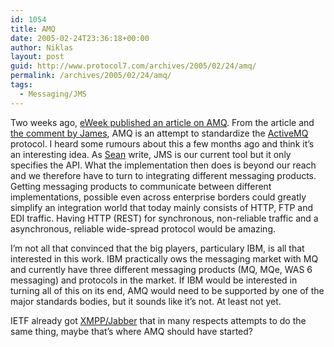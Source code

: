 ```yaml
---
id: 1054
title: AMQ
date: 2005-02-24T23:36:18+00:00
author: Niklas
layout: post
guid: http://www.protocol7.com/archives/2005/02/24/amq/
permalink: /archives/2005/02/24/amq/
tags:
  - Messaging/JMS
---
```

<div class='microid-27efa56b8ea41c680ed0c0fd32bdde6b1f15489e'>
  <p>
    Two weeks ago, <a href="http://www.eweek.com/article2/0,1759,1761537,00.asp">eWeek published an article on AMQ</a>. From the article and <a href="http://www.eweek.com/talkback_details/0,2278,s=26338&#038;a=145166,00.asp?m=5610">the comment by James</a>, AMQ is an attempt to standardize the <a href="http://activemq.codehaus.org/">ActiveMQ</a> protocol. I heard some rumours about this a few months ago and think it&#8217;s an interesting idea. As <a href="http://seanmcgrath.blogspot.com/2005_02_20_seanmcgrath_archive.html#110926158454661193">Sean</a> write, JMS is our current tool but it only specifies the API. What the implementation then does is beyond our reach and we therefore have to turn to integrating different messaging products. Getting messaging products to communicate between different implementations, possible even across enterprise borders could greatly simplify an integration world that today mainly consists of HTTP, FTP and EDI traffic. Having HTTP (REST) for synchronous, non-reliable traffic and a<br /> asynchronous, reliable wide-spread protocol would be amazing.
  </p>
  
  <p>
    I&#8217;m not all that convinced that the big players, particulary IBM, is all that interested in this work. IBM practically ows the messaging market with MQ and currently have three different messaging products (MQ, MQe, WAS 6 messaging) and protocols in the market. If IBM would be interested in turning all of this on its end, AMQ would need to be supported by one of the major standards bodies, but it sounds like it&#8217;s not. At least not yet.
  </p>
  
  <p>
    IETF already got <a href="http://www.xmpp.org/">XMPP/Jabber</a> that in many respects attempts to do the same thing, maybe that&#8217;s where AMQ should have started?
  </p>
</div>